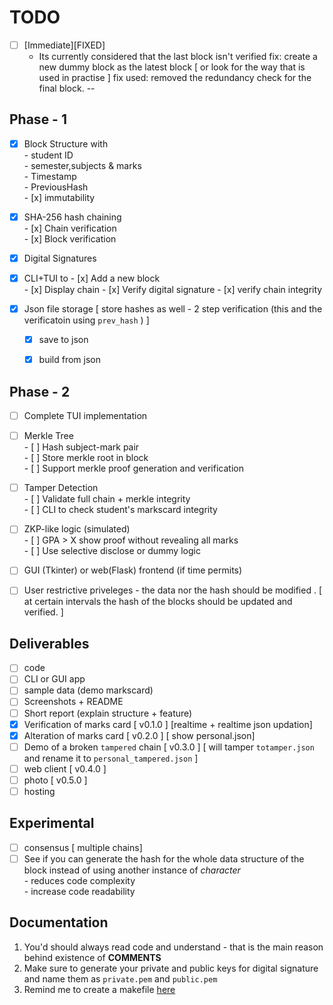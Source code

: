 # TODO 

- [ ] [Immediate][FIXED]
  - Its currently considered that the last block isn't verified 
  fix: create a new dummy block as the latest block [ or look for the way that is used in practise ]
  fix used: removed the redundancy check for the final block.
--  

## Phase - 1 
- [x] Block Structure with   
      - student ID   
      - semester,subjects & marks  
      - Timestamp  
      - PreviousHash  
      - [x] immutability

- [x] SHA-256 hash chaining   
      - [x] Chain verification   
      - [x] Block verification  

- [x] Digital Signatures

- [x] CLI+TUI to
      - [x] Add a new block   
      - [x] Display chain
      - [x] Verify digital signature
      - [x] verify chain integrity  

- [x] Json file storage  [ store hashes as well - 2 step verification (this and the verificatoin using ```prev_hash``` ) ]  
     - [x] save to json
     - [x] build from json


## Phase - 2 

- [ ] Complete TUI implementation

- [ ] Merkle Tree  
      - [ ] Hash subject-mark pair  
      - [ ] Store merkle root in block   
      - [ ] Support merkle proof generation and verification   
      
- [ ] Tamper Detection   
      - [ ] Validate full chain + merkle integrity  
      - [ ] CLI to check student's markscard integrity  

- [ ] ZKP-like logic (simulated)  
      - [ ] GPA > X show proof without revealing all marks   
      - [ ] Use selective disclose or dummy logic   

- [ ] GUI (Tkinter) or web(Flask) frontend (if time permits)   

- [ ] User restrictive priveleges - the data nor the hash should be modified . [ at certain intervals the hash of the blocks should be updated and verified. ]  


## Deliverables 

- [ ] code 
- [ ] CLI or GUI app  
- [ ] sample data (demo markscard)  
- [ ] Screenshots + README  
- [ ] Short report (explain structure + feature)  
- [x] Verification of marks card [ v0.1.0 ] [realtime + realtime json updation]
- [x] Alteration of marks card   [ v0.2.0 ] [ show personal.json]
- [ ] Demo of a broken `tampered` chain [ v0.3.0 ] [ will tamper `totamper.json` and rename it to `personal_tampered.json` ]
- [ ] web client                 [ v0.4.0 ]
- [ ] photo                      [ v0.5.0 ]
- [ ] hosting 

## Experimental 

- [ ] consensus  [ multiple chains]  
- [ ] See if you can generate the hash for the whole data structure of the block instead of using another instance of *character*  
      - reduces code complexity    
      - increase code readability  

## Documentation
1. You'd should always read code and understand - that is the main reason behind existence of **COMMENTS**
2. Make sure to generate your private and public keys for digital signature and name them as ```private.pem``` and ```public.pem```
3. Remind me to create a makefile [here](instagram.com/ksurajsingh_13)
